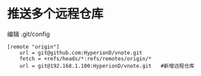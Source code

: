 # 推送多个远程仓库

编辑 .git/config

```
[remote "origin"]
    url = git@github.com:HyperionD/vnote.git
    fetch = +refs/heads/*:refs/remotes/origin/*
    url = git@192.168.1.100:HyperionD/vnote.git   #新增远程仓库
  ```